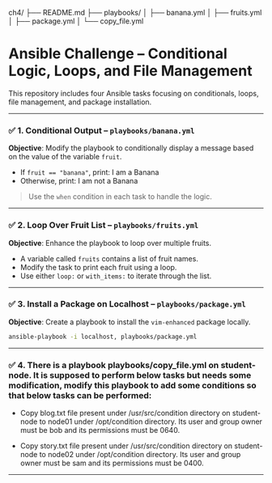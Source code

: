 ch4/
├── README.md
├── playbooks/
│   ├── banana.yml
│   ├── fruits.yml
│   ├── package.yml
│   └── copy_file.yml

# Ansible Challenge – Conditional Logic, Loops, and File Management

This repository includes four Ansible tasks focusing on conditionals, loops, file management, and package installation.

---

### ✅ 1. Conditional Output – `playbooks/banana.yml`

**Objective**: Modify the playbook to conditionally display a message based on the value of the variable `fruit`.

- If `fruit == "banana"`, print: I am a Banana
- Otherwise, print: I am not a Banana


> Use the `when` condition in each task to handle the logic.

---

### ✅ 2. Loop Over Fruit List – `playbooks/fruits.yml`

**Objective**: Enhance the playbook to loop over multiple fruits.

- A variable called `fruits` contains a list of fruit names.
- Modify the task to print each fruit using a loop.
- Use either `loop:` or `with_items:` to iterate through the list.

---

### ✅ 3. Install a Package on Localhost – `playbooks/package.yml`

**Objective**: Create a playbook to install the `vim-enhanced` package locally.

```bash
ansible-playbook -i localhost, playbooks/package.yml
```
---
### ✅ 4. There is a playbook playbooks/copy_file.yml on student-node. It is supposed to perform below tasks but needs some modification, modify this playbook to add some conditions so that below tasks can be performed:



- Copy blog.txt file present under /usr/src/condition directory on student-node to node01 under /opt/condition directory. Its user and group owner must be bob and its permissions must be 0640.


- Copy story.txt file present under /usr/src/condition directory on student-node to node02 under /opt/condition directory. Its user and group owner must be sam and its permissions must be 0400.
---
